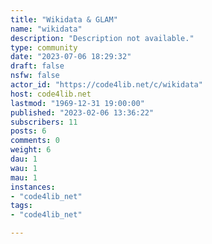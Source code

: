 ```yaml
---
title: "Wikidata & GLAM" 
name: "wikidata"
description: "Description not available."
type: community
date: "2023-07-06 18:29:32"
draft: false
nsfw: false
actor_id: "https://code4lib.net/c/wikidata"
host: code4lib.net
lastmod: "1969-12-31 19:00:00"
published: "2023-02-06 13:36:22"
subscribers: 11
posts: 6
comments: 0
weight: 6
dau: 1
wau: 1
mau: 1
instances:
- "code4lib_net"
tags: 
- "code4lib_net"

---
```

